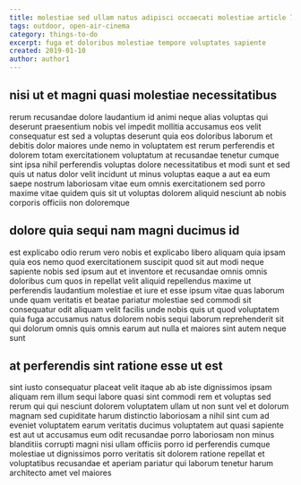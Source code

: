 ```yaml
---
title: molestiae sed ullam natus adipisci occaecati molestiae article 7473
tags: outdoor, open-air-cinema
category: things-to-do
excerpt: fuga et doloribus molestiae tempore voluptates sapiente
created: 2019-01-10
author: author1
---
```


## nisi ut et magni quasi molestiae necessitatibus

rerum recusandae dolore laudantium id animi neque alias voluptas qui deserunt praesentium nobis vel impedit mollitia accusamus eos velit consequatur est sed a voluptas deserunt quia eos doloribus laborum et debitis dolor maiores unde nemo in voluptatem est rerum perferendis et dolorem totam exercitationem voluptatum at recusandae tenetur cumque sint ipsa nihil perferendis voluptas dolore necessitatibus et modi sunt et sed quis ut natus dolor velit incidunt ut minus voluptas eaque a aut ea eum saepe nostrum laboriosam vitae eum omnis exercitationem sed porro maxime vitae quidem quis sit ut voluptas dolorem aliquid nesciunt ab nobis corporis officiis non doloremque

## dolore quia sequi nam magni ducimus id

est explicabo odio rerum vero nobis et explicabo libero aliquam quia ipsam quia eos nemo quod exercitationem suscipit quod sit aut modi neque sapiente nobis sed ipsum aut et inventore et recusandae omnis omnis doloribus cum quos in repellat velit aliquid repellendus maxime ut perferendis laudantium molestiae et iure et esse ipsum vitae quas laborum unde quam veritatis et beatae pariatur molestiae sed commodi sit consequatur odit aliquam velit facilis unde nobis quis ut quod voluptatem quia fuga accusamus natus dolorem nobis sequi laborum reprehenderit sit qui dolorum omnis quis omnis earum aut nulla et maiores sint autem neque sunt

## at perferendis sint ratione esse ut est

sint iusto consequatur placeat velit itaque ab ab iste dignissimos ipsam aliquam rem illum sequi labore quasi sint commodi rem et voluptas sed rerum qui qui nesciunt dolorem voluptatem ullam ut non sunt vel et dolorum magnam sed cupiditate harum distinctio laboriosam a nihil sint cum ad eveniet voluptatem earum veritatis ducimus voluptatem aut quasi sapiente est aut ut accusamus eum odit recusandae porro laboriosam non minus blanditiis corrupti magni nisi ullam officiis porro id perferendis cumque molestiae ut dignissimos porro veritatis sit dolorem ratione repellat et voluptatibus recusandae et aperiam pariatur qui laborum tenetur harum architecto amet vel maiores
